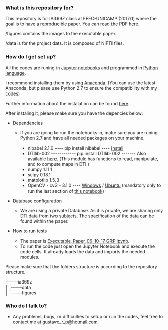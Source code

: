 ### What is this repository for? ###

This repository is for IA369Z class at FEEC-UNICAMP (2017/1) where the goal is to have a reproducible paper. You can read the PDF [here](deliver/paper_010617.pdf).

/figures contains the images to the executable paper.

/data is for the project dats. It is composed of NIFTI files.

### How do I get set up? ###

All the codes are runing in [Jupyter notebooks](http://jupyter.org/) and programmed in [Python language](https://www.python.org/).

I recommend installing them by using [Anaconda](https://www.continuum.io/downloads). (You can use the latest Anaconda, but please use Python 2.7 to ensure the compatibility with my codes)

Further information about the instalation can be found [here](http://jupyter.org/install.html).


After instaling it, please make sure you have the depencies below:

* Dependencies
    * If you are going to run the notebooks in, make sure you are runing Python 2.7 and have all needed packages on your machine. 
    
        * nibabel 2.1.0 ---- pip install nibabel ---- [install](http://nipy.org/nibabel/#download-and-installation)
		* DTIlib-002 ------------ pip install DTIlib-002 ------- Also available [here](https://bitbucket.org/Gustavo_RP/dtilib). (This module has functions to read, manipulate, and to compute maps in DTI.)
        * numpy 1.11.1
        * scipy 0.18.1
        * matplotlib 1.5.3
        * OpenCV - cv2 - 3.1.0 ---- [Windows](http://docs.opencv.org/3.2.0/d5/de5/tutorial_py_setup_in_windows.html) / [Ubuntu](http://www.pyimagesearch.com/2015/06/22/install-opencv-3-0-and-python-2-7-on-ubuntu/) (mandatory only to run the last section of [this notebook](DifusionTensor2vector_06-10-17_GRP.ipynb))

		
* Database configuration
    * We are using a private Database. As it is private, we are sharing only DTI data from two subjects. The spacification of the data can be found within the paper.
    
* How to run tests
    * The paper is [Executable_Paper_06-10-17_GRP.ipynb](deliver/Executable_Paper_06-10-17_GRP.ipynb).
	* To run the code just open the Jupyter Notebook and execute the code cells. It already loads the data and imports the needed modules.
	
Please make sure that the folders structure is according to the repository structure.

├───ia369z  
│   ├───data  
│   └───figures  


### Who do I talk to? ###

* Any problems, bugs, or difficulties to setup or run the codes, feel free to contact me at gustavo_r_p@hotmail.com
